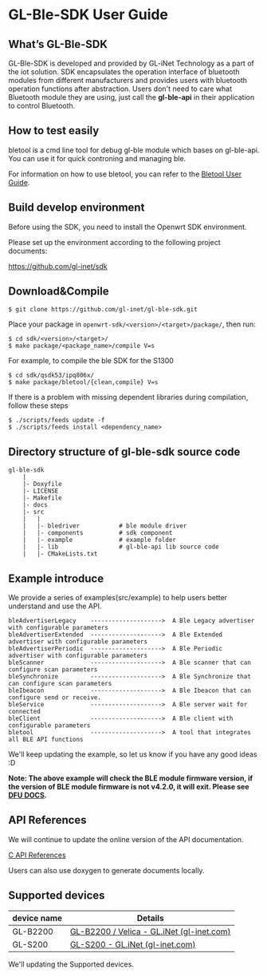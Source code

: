# GL-Ble-SDK User Guide




## What’s GL-Ble-SDK

GL-Ble-SDK is developed and provided by GL-iNet Technology as a part of the iot solution. SDK encapsulates the operation interface of bluetooth modules from different manufacturers and provides users with bluetooth operation functions after abstraction. Users don't need to care what Bluetooth module they are using, just call the **gl-ble-api** in their application to control Bluetooth.



## How to test easily

bletool is a cmd line tool for debug gl-ble module which bases on gl-ble-api. You can use it for quick controning and managing ble.

For information on how to use bletool, you can refer to the [Bletool User Guide](src/example/bletool/README.md).



## Build develop environment

Before using the SDK, you need to install the Openwrt SDK environment.

Please set up the environment according to the following project documents:

https://github.com/gl-inet/sdk



## Download&Compile

```shell
$ git clone https://github.com/gl-inet/gl-ble-sdk.git
```

Place your package in `openwrt-sdk/<version>/<target>/package/`, then run:

```shell
$ cd sdk/<version>/<target>/
$ make package/<package_name>/compile V=s
```

For example, to compile the ble SDK for the S1300

```shell
$ cd sdk/qsdk53/ipq806x/
$ make package/bletool/{clean,compile} V=s
```

If there is a problem with missing dependent libraries during compilation, follow these steps

```shell
$ ./scripts/feeds update -f
$ ./scripts/feeds install <dependency_name>
```



## Directory structure of gl-ble-sdk source code

```
gl-ble-sdk
	|
	|- Doxyfile
	|- LICENSE
	|- Makefile
	|- docs
	|- src
	|	|
	|	|- bledriver           # ble module driver
	|	|- components          # sdk component
	|	|- example             # example folder
	|	|- lib                 # gl-ble-api lib source code
	|	|- CMakeLists.txt
```



## Example introduce

We provide a series of examples(src/example) to help users better understand and use the API. 

```
bleAdvertiserLegacy    -------------------->  A Ble Legacy advertiser with configurable parameters
bleAdvertiserExtended  -------------------->  A Ble Extended advertiser with configurable parameters 
bleAdvertiserPeriodic  -------------------->  A Ble Periodic advertiser with configurable parameters 
bleScanner             -------------------->  A Ble scanner that can configure scan parameters
bleSynchronize         -------------------->  A Ble Synchronize that can configure scan parameters
bleIbeacon             -------------------->  A Ble Ibeacon that can configure send or receive.
bleService             -------------------->  A Ble server wait for connected
bleClient              -------------------->  A Ble client with configurable parameters
bletool                -------------------->  A tool that integrates all BLE API functions
```

We'll keep updating the example, so let us know if you have any good ideas :D

**Note: The above example will check the BLE module firmware version, if the version of BLE module firmware is not v4.2.0, it will exit. Please see [DFU DOCS](./dfu).**



## API References

We will continue to update the online version of the API documentation.

[C API References](https://dev.gl-inet.com/gl-ble-sdk-api/group__user)

Users can also use doxygen to generate documents locally.



## Supported devices

| device name | Details                                                      |
| ----------- | ------------------------------------------------------------ |
| GL-B2200    | [GL-B2200 / Velica - GL.iNet (gl-inet.com)](https://www.gl-inet.com/products/gl-b2200/) |
| GL-S200     | [GL-S200 - GL.iNet (gl-inet.com)](https://www.gl-inet.com/products/gl-s200/) |

We'll updating the Supported devices.
